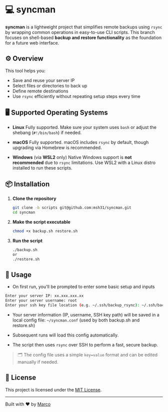 # 💻 syncman

**syncman** is a lightweight project that simplifies remote backups using `rsync` by wrapping common operations in easy-to-use CLI scripts. This branch focuses on shell-based **backup and restore functionality** as the foundation for a future web interface.

## ⚙️ Overview

This tool helps you:

- Save and reuse your server IP
- Select files or directories to back up
- Define remote destinations
- Use `rsync` efficiently without repeating setup steps every time

## 🖥️ Supported Operating Systems

- **Linux**
  Fully supported. Make sure your system uses `bash` or adjust the shebang (`#!/bin/bash`) if needed.

- **macOS**
  Fully supported. macOS includes `rsync` by default, though upgrading via Homebrew is recommended.

- **Windows** (via **WSL2** only)
  Native Windows support is **not recommended** due to `rsync` limitations. Use WSL2 with a Linux distro installed to run these scripts.

## 📦 Installation

1. **Clone the repository**

   ```bash
   git clone -b scripts git@github.com:msh31/syncman.git
   cd syncman
   ```

2. **Make the script executable**

   ```bash
   chmod +x backup.sh restore.sh
   ```

3. **Run the script**

   ```bash
   ./backup.sh
   or
   ./restore.sh
   ```

## 🚀 Usage

- On first run, you'll be prompted to enter some basic setup and inputs

```bash
Enter your server IP: xx.xxx.xxx.xx
Enter your server username: root
Enter your ssh key file location (e.g. ~/.ssh/backup_rsync): ~/.ssh/backup_rsync
```

- Your server information (IP, username, SSH key path) will be saved in a local config file:
  `~/syncman.conf` (used by both backup.sh and restore.sh)

- Subsequent runs will load this config automatically.

- The script then uses `rsync` over SSH to perform a fast, secure backup.

> 🗂️ The config file uses a simple `key=value` format and can be edited manually if needed.

## 📄 License

This project is licensed under the [MIT License](LICENSE).

---

Built with ❤️ by [Marco](https://github.com/msh31)
